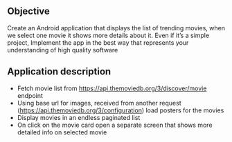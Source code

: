 
## Objective

Create an Android application that displays the list of trending movies, when we select one movie it shows more details
about it.
Even if it’s a simple project, Implement the app in the best way that represents your understanding of high quality
software

## Application description

* Fetch movie list from https://api.themoviedb.org/3/discover/movie endpoint
* Using base url for images, received from another request (https://api.themoviedb.org/3/configuration) load posters
  for the movies
* Display movies in an endless paginated list
* On click on the movie card open a separate screen that shows more detailed info on selected movie
